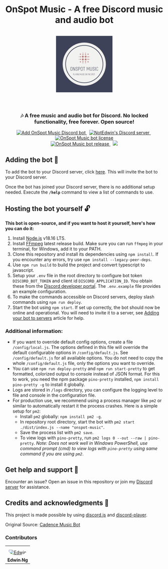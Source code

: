 <h1 align="center">
    <br>
    OnSpot Music - A free Discord music and audio bot
    <br><br>
    <img src="./assets/onspot_logo.png" alt="OnSpot Music icon" width="180px" height="180px">
    <br><br>
</h1>

<h3 align="center">
    🎶 A free music and audio bot for Discord. No locked functionality, free forever. Open source!
</h3>

<p align="center">
    <a href="https://discord.com/api/oauth2/authorize?client_id=1161518360476008448&permissions=3147776&scope=applications.commands%20bot">
        <img src="https://img.shields.io/badge/Discord-%235865F2.svg?style=for-the-badge&label=Add%20bot&labelColor=1b1c1d&logo=discord&logoColor=white&color=4c73df" alt="Add OnSpot Music Discord bot">
    </a>&nbsp;
    <a href="https://discord.gg/mBnVrNkqj2">
        <img src="https://img.shields.io/badge/Discord-%235865F2.svg?style=for-the-badge&label=Discord%20Server&labelColor=1b1c1d&logo=discord&logoColor=white&color=4c73df" alt="NotEdwin's Discord server">
    </a>&nbsp;
    <a href="https://github.com/notedwin-dev/onspot-music/blob/main/LICENSE.md">
        <img src="https://img.shields.io/github/license/notedwin-dev/onspot-music?style=for-the-badge&label=License&labelColor=1b1c1d&logo=github&logoColor=white&color=4c73df" alt="OnSpot Music bot license">
    </a>
    <br>
    <a href="https://github.com/notedwin-dev/onspot-music/releases">
        <img src="https://img.shields.io/github/package-json/v/notedwin-dev/onspot-music/main?style=for-the-badge&label=Version&labelColor=1b1c1d&logo=github&logoColor=white&color=4c73df" alt="OnSpot Music bot release">
    </a>&nbsp;
    <a href="https://ko-fi.com/J3J7PPGKH">
        <img src="https://img.shields.io/badge/-Support_Me_On_Ko--fi-black?style=for-the-badge&logo=kofi&logoColor=white&color=1b1c1d">
    </a>
</p>

## Adding the bot 🤖

To add the bot to your Discord server, click [here](https://discord.com/oauth2/authorize?client_id=1125742835946237992&permissions=0&scope=bot%20applications.commands). This will invite the bot to your Discord server.

Once the bot has joined your Discord server, there is no additional setup needed. Execute the **`/help`** command to view a list of commands to use.

## Hosting the bot yourself 🔓

**This bot is open-source, and if you want to host it yourself, here's how you can do it:**

1. Install [Node.js](https://nodejs.org/en/download/) v18.16 LTS.
2. Install [FFmpeg](https://ffmpeg.org/download.html) latest release build. Make sure you can run `ffmpeg` in your terminal, for Windows, add it to your PATH.
3. Clone this repository and install its dependencies using `npm install`. If you encounter any errors, try use `npm install --legacy-peer-deps`.
4. Use `npm run build` to build the project and convert typescript to javascript.
5. Setup your `.env` file in the root directory to configure bot token `DISCORD_BOT_TOKEN` and client id `DISCORD_APPLICATION_ID`. You obtain these from the [Discord developer portal](https://discord.com/developers/applications). The `.env.example` file provides an example configuration.
6. To make the commands accessible on Discord servers, deploy slash commands using `npm run deploy`.
7. Start the bot using `npm start`. If set up correctly, the bot should now be online and operational. You will need to invite it to a server, see [Adding your bot to servers](https://discordjs.guide/preparations/adding-your-bot-to-servers.html#bot-invite-links) article for help.

### Additional information:

-   If you want to override default config options, create a file `/config/local.js`. The options defined in this file will override the default configurable options in `/config/default.js`. See `/config/default.js` for all available options. You do not need to copy the whole `/config/default.js` file, only the options you want to override.
-   You can use `npm run deploy-pretty` and `npm run start-pretty` to get formatted, colorized output to console instead of JSON format. For this to work, you need the npm package `pino-pretty` installed, `npm install pino-pretty -g` to install it globally.
-   Logs are stored in `/logs` directory, you can configure the logging level to file and console in the configuration file.
-   For production use, we recommend using a process manager like `pm2` or similar to automatically restart it the process crashes. Here is a simple setup for `pm2`:
    -   Install `pm2` globally: `npm install pm2 -g`.
    -   In repository root directory, start the bot with `pm2 start ./dist/index.js --name "onspot-music"`.
    -   Save the process list with `pm2 save`.
    -   To view logs with `pino-pretty`, run `pm2 logs 0 --out --raw | pino-pretty`. _Note: Does not work well in Windows PowerShell, use command prompt (cmd) to view logs with `pino-pretty` using same command if you are using `pm2`_.

## Get help and support 🛟

Encounter an issue? Open an issue in this repository or join my [Discord server](https://discord.gg/mBnVrNkqj2) for assistance.

## Credits and acknowledgments 🎉

This project is made possible by using [discord.js](https://github.com/discordjs/discord.js/) and [discord-player](https://github.com/Androz2091/discord-player).

Original Source: [Cadence Music Bot](https://github.com/mariusbegby/cadence-discord-bot)

### Contributors

<table>
<tr>
    <td align="center" style="word-wrap: break-word; width: 150.0; height: 150.0">
        <a href=https://github.com/notedwin-dev>
            <img src=https://avatars.githubusercontent.com/u/54582223?v=4 width="100;"  style="border-radius:50%;align-items:center;justify-content:center;overflow:hidden;padding-top:10px" alt=Edwin Ng/>
            <br />
            <sub style="font-size:14px"><b>Edwin Ng</b></sub>
        </a>
    </td>
</tr>
</table>
